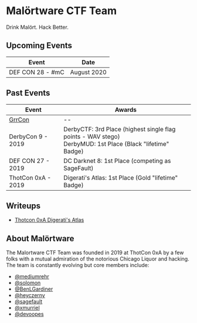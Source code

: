 # Malörtware CTF Team

Drink Malört. Hack Better.

## Upcoming Events

| Event  | Date |
| ------------- | ------------- |
| DEF CON 28 - #mC | August 2020 |

## Past Events

| Event  | Awards |
| ------------- | ------------- |
| [GrrCon](https://GrrCon.com) | -- |
| DerbyCon 9 - 2019 | DerbyCTF: 3rd Place (highest single flag points - WAV stego)<br>DerbyMUD: 1st Place (Black "lifetime" Badge) |
| DEF CON 27 - 2019 | DC Darknet 8: 1st Place (competing as SageFault) |
| ThotCon 0xA - 2019 | Digerati's Atlas: 1st Place (Gold "lifetime" Badge) |

## Writeups

- [Thotcon 0xA Digerati's Atlas](https://blog.rehr.io/Thotcon-0xA-Digeratis-Atlas-Write-up/)

## About Malörtware

The Malortware CTF Team was founded in 2019 at ThotCon 0xA by a few folks with a mutual admiration of the notorious Chicago Liquor and hacking. The team is constantly evolving but core members include:

- [@mediumrehr](https://www.twitter.com/mediumrehr)
- [@solomon](https://www.twitter.com/__solomon__)
- [@BenLGardiner](https://www.twitter.com/BenLGardiner)
- [@heyczerny](https://www.twitter.com/heyczerny)
- [@sagefault](https://www.twitter.com/sagefault)
- [@xmurriel](https://www.twitter.com/xmurriel)
- [@devoopes](https://www.twitter.com/devoopes)
